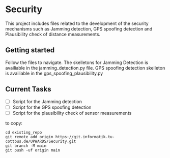 # Security

This project includes files related to the development of the security mechanisms such as Jamming detection, GPS spoofing detection and Plausibility check of distance measurements.

## Getting started

Follow the files to navigate. 
The skelletons for Jamming Detection is availiable in the jamming_detection.py file. 
GPS spoofing detection skelleton is availiable in the gps_spoofing_plausibility.py 

## Current Tasks

- [ ] Script for the Jamming detection
- [ ] Script for the GPS spoofing detection
- [ ] Script for the plausibility check of sensor measurements

to copy: 

```
cd existing_repo
git remote add origin https://git.informatik.tu-cottbus.de/UPWARDS/Security.git
git branch -M main
git push -uf origin main
```

